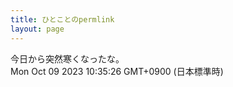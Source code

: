 ```yaml
---
title: ひとことのpermlink
layout: page
---
```

<div class="box" dt="1696815326482">
  今日から突然寒くなったな。
  <div class="content is-small">Mon Oct 09 2023 10:35:26 GMT+0900 (日本標準時)</div>
</div>